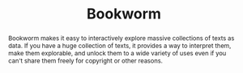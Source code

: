 ---
pid: bookworm
title: Bookworm
category: Other
tags:
- software
- text-analysis
- data-visualization
abstract: 'Bookworm makes it easy to interactively explore massive collections of
  texts as data. If you have a huge collection of texts, it provides a way to interpret
  them, make them explorable, and unlock them to a wide variety of uses even if you
  can''t share them freely for copyright or other reasons. '
pis:
- schmidt
link: https://github.com/Bookworm-project
layout: project
---